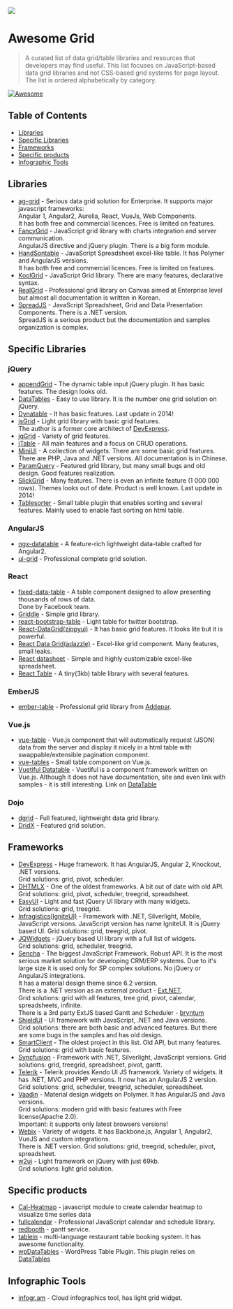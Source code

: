 ![](http://fancygrid.com/img/awesome.png)
# Awesome Grid

> A curated list of data grid/table libraries and resources that developers may find useful. This list focuses on JavaScript-based data grid libraries and not CSS-based grid systems for page layout. The list is ordered alphabetically by category.

[![Awesome](https://cdn.rawgit.com/sindresorhus/awesome/d7305f38d29fed78fa85652e3a63e154dd8e8829/media/badge.svg)](https://github.com/sindresorhus/awesome)

## Table of Contents
*  [Libraries](#libraries)
*  [Specific Libraries](#specific-libraries)
*  [Frameworks](#frameworks)
*  [Specific products](#specific-products)
*  [Infographic Tools](#infographic-tools)

## Libraries
* [ag-grid](http://ag-grid.com/) - Serious data grid solution for Enterprise. It supports major javascript frameworks:  
Angular 1, Angular2, Aurelia, React, VueJs, Web Components.  
It has both free and commercial licences.  Free is limited on features.
* [FancyGrid](http://www.fancygrid.com/) - JavaScript grid library with charts integration and server communication.  
AngularJS directive and jQuery plugin. There is a big form module.  
* [HandSontable](http://handsontable.com/) - JavaScript Spreadsheet excel-like table. It has Polymer and AngularJS versions.  
 It has both free and commercial licences.  Free is limited on features.
* [KoolGrid](http://koolchart.com/koolgrid) - JavaScript Grid library. There are many features, declarative syntax.  
* [RealGrid](http://www.realgrid.com/) - Professional grid library on Canvas aimed at Enterprise level but almost all documentation is written in Korean.  
* [SpreadJS](http://spread.grapecity.com/spreadjs/) - JavaScript Spreadsheet, Grid and Data Presentation Components. There is a .NET version.  
SpreadJS is a serious product but the documentation and samples organization is complex.  

## Specific Libraries
### jQuery
* [appendGrid](http://appendgrid.apphb.com/) - The dynamic table input jQuery plugin. It has basic features. The design looks old.  
* [DataTables](http://datatables.net/) - Easy to use library. It is the number one grid solution on jQuery.  
* [Dynatable](http://dynatable.com/) - It has basic features. Last update in 2014!  
* [jsGrid](http://js-grid.com/) - Light grid library with basic grid features.  
The author is a former core architect of [DevExpress](http://js.devexpress.com/).
* [jqGrid](http://trirand.com/) - Variety of grid features.  
* [jTable](https://github.com/hikalkan/jtable) - All main features and a focus on CRUD operations.
* [MiniUI](http://miniui.com) - A collection of widgets. There are some basic grid features. There are PHP, Java and .NET versions. All documentation is in Chinese.
* [ParamQuery](http://paramquery.com/) - Featured grid library, but many small bugs and old design.
Good features realization.
* [SlickGrid](https://github.com/mleibman/SlickGrid) - Many features. There is even an infinite feature (1 000 000 rows). Themes looks out of date. Product is well known. Last update in 2014!  
* [Tablesorter](https://github.com/christianbach/tablesorter) - Small table plugin that enables sorting and several features.  Mainly used to enable fast sorting on html table.  

### AngularJS
* [ngx-datatable](https://swimlane.gitbooks.io/ngx-datatable/) - A feature-rich lightweight data-table crafted for Angular2.
* [ui-grid](http://ui-grid.info/) - Professional complete grid solution.

### React
* [fixed-data-table](http://facebook.github.io/fixed-data-table/) - A table component designed to allow presenting thousands of rows of data.  
Done by Facebook team.  
* [Griddle](http://griddlegriddle.github.io/Griddle/) - Simple grid library.  
* [react-bootstrap-table](https://github.com/AllenFang/react-bootstrap-table) - Light table for twitter bootstrap.  
* [React-DataGrid(zippyui)](http://zippyui.com/react-datagrid/) - It has basic grid features. It looks lite but it is powerful.  
* [React Data Grid(adazzle)](http://adazzle.github.io/react-data-grid/) - Excel-like grid component. Many features, small leaks.  
* [React datasheet](https://nadbm.github.io/react-datasheet) - Simple and highly customizable excel-like spreadsheet.  
* [React Table](https://github.com/tannerlinsley/react-table) - A tiny(3kb) table library with several features.

### EmberJS
* [ember-table](https://github.com/addepar/ember-table) - Professional grid library from [Addepar](https://www.addepar.com/).  

### Vue.js
* [vue-table](https://github.com/ratiw/vue-table) - Vue.js component that will automatically request (JSON) data from the server and display it nicely in a html table with swappable/extensible pagination component.
* [vue-tables](https://github.com/matfish2/vue-tables) - Small table component on Vue.js.
* [Vuetiful Datatable](https://github.com/andrewcourtice/vuetiful) - Vuetiful is a component framework written on Vue.js. Although it does not have documentation, site and even link with samples - it is still interesting. Link on [DataTable](http://codepen.io/andrewcourtice/full/woQzpa)

### Dojo
* [dgrid](http://dgrid.io/) - Full featured, lightweight data grid library.  
* [DridX](http://oria.github.io/gridx/) - Featured grid solution.  

## Frameworks
* [DevExpress](http://js.devexpress.com/) - Huge framework. It has AngularJS, Angular 2, Knockout, .NET versions.  
Grid solutions: grid, pivot, scheduler.
* [DHTMLX](http://dhtmlx.com/) - One of the oldest frameworks. A bit out of date with old API.  
Grid solutions: grid, pivot, scheduler, treegrid, spreadsheet.
* [EasyUI](http://www.jeasyui.com/) - Light and fast jQuery UI library with many widgets.  
Grid solutions: grid, treegrid.
* [Infragistics(IgniteUI)](http://infragistics.com/products/jquery) - Framework with .NET, Silverlight, Mobile, JavaScript versions. JavaScript version has name IgniteUI. It is jQuery based UI.
Grid solutions: grid, treegrid, pivot.
* [JQWidgets](http://www.jqwidgets.com/) - jQuery based UI library with a full list of widgets.  
Grid solutions: grid, scheduler, treegrid.
* [Sencha](http://sencha.com/) - The biggest JavaScript Framework. Robust API. It is the most serious market solution for developing  CRM/ERP systems. Due to it's large size it is used only for SP complex solutions. No jQuery or AngularJS integrations.  
It has a material design theme since 6.2 version.  
There is a .NET version as an external product - [Ext.NET](http://ext.net/).  
Grid solutions: grid with all features, tree grid, pivot, calendar, spreadsheets, infinite.  
There is a 3rd party ExtJS based Gantt and Scheduler - [bryntum](http://bryntum.com)
* [ShieldUI](http://www.shieldui.com/) - UI framework with JavaScript, .NET and Java versions.  
Grid solutions: there are both basic and advanced features. But there are some bugs in the samples and has old design.  
* [SmartClient](http://www.smartclient.com/) - The oldest project in this list. Old API, but many features.  
Grid solutions: grid with basic features.
* [Syncfusion](http://www.syncfusion.com/) - Framework with .NET, Silverlight, JavaScript versions.
Grid solutions: grid, treegrid, spreadsheet, pivot, gantt.
* [Telerik](http://www.telerik.com/) - Telerik provides Kendo UI JS framework. Variety of widgets. It has .NET, MVC and PHP versions. It now has an AngularJS 2 version.
Grid solutions: grid, scheduler, treegrid, scheduler, spreadsheet.
* [Vaadin](http://vaadin.com/) - Material design widgets on Polymer. It has AngularJS and Java versions.   
Grid solutions: modern grid with basic features with Free license(Apache 2.0).  
Important: it supports only latest browsers versions!
* [Webix](http://webix.com/) - Variety of widgets. It has Backbone.js, Angular 1, Angular2, VueJS and custom integrations.  
There is .NET version.
Grid solutions: grid, treegrid, scheduler, pivot, spreadsheet.
* [w2ui](http://w2ui.com/) - Light framework on jQuery with just 69kb.  
Grid solutions: light grid solution.

## Specific products
* [Cal-Heatmap](http://cal-heatmap.com/) - javascript module to create calendar heatmap to visualize time series data
* [fullcalendar](http://fullcalendar.io) - Professional JavaScript calendar and schedule library.
* [redbooth](http://redbooth.com) - gantt service.
* [tablein](http://tablein.com) - multi-language restaurant table booking system. It has awesome functionality.
* [wpDataTables](http://wpdatatables.com/) - WordPress Table Plugin. This plugin relies on [DataTables](http://datatables.net/)

## Infographic Tools
* [infogr.am](http://infogr.am) - Cloud infographics tool, has light grid widget.
